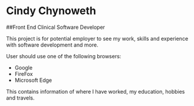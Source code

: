 # Cindy Chynoweth 
##Front End Clinical Software Developer

This project is for potential employer to see my work, skills and experience with software development and more.

User should use one of the following browsers:

- Google
- FireFox
- Microsoft Edge

This contains information of where I have worked, my education, hobbies and travels.
